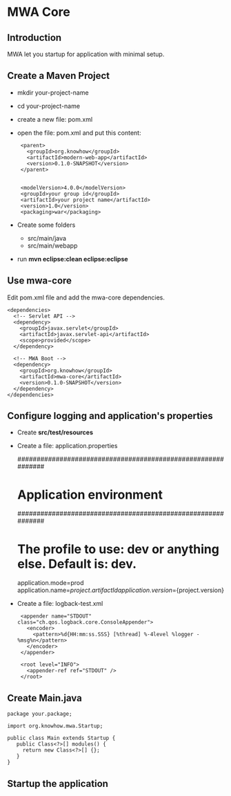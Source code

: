 # MWA Core

## Introduction
MWA let you startup for application with minimal setup.

## Create a Maven Project
* mkdir your-project-name
* cd your-project-name
* create a new file: pom.xml  
* open the file: pom.xml and put this content:


     <?xml version="1.0" encoding="UTF-8"?>
     
     
     <project xmlns="http://maven.apache.org/POM/4.0.0" xmlns:xsi="http://www.w3.org/2001/XMLSchema-instance"
       xsi:schemaLocation="http://maven.apache.org/POM/4.0.0 http://maven.apache.org/maven-v4_0_0.xsd">
       
       
       <parent>
         <groupId>org.knowhow</groupId>
         <artifactId>modern-web-app</artifactId>
         <version>0.1.0-SNAPSHOT</version>
       </parent>
        
        
       <modelVersion>4.0.0</modelVersion>
       <groupId>your group id</groupId>
       <artifactId>your project name</artifactId>
       <version>1.0</version>
       <packaging>war</packaging>
     </project>


* Create some folders
  * src/main/java
  * src/main/webapp

* run **mvn eclipse:clean eclipse:eclipse**

## Use mwa-core
Edit pom.xml file and add the mwa-core dependencies.


    <dependencies>
      <!-- Servlet API -->
      <dependency>
        <groupId>javax.servlet</groupId>
        <artifactId>javax.servlet-api</artifactId>
        <scope>provided</scope>
      </dependency>

      <!-- MWA Boot -->
      <dependency>
        <groupId>org.knowhow</groupId>
        <artifactId>mwa-core</artifactId>
        <version>0.1.0-SNAPSHOT</version>
      </dependency>
    </dependencies>

## Configure logging and application's properties
* Create **src/test/resources**
* Create a file: application.properties


     #############################################################  
     #         Application environment  
     #############################################################  
     # The profile to use: dev or anything else. Default is: dev.  
     application.mode=prod  
     application.name=${project.artifactId}  
     application.version=${project.version}  
     

* Create a file: logback-test.xml


     <configuration scanPeriod="1 seconds" scan="true">
     
       <appender name="STDOUT" class="ch.qos.logback.core.ConsoleAppender">
         <encoder>
           <pattern>%d{HH:mm:ss.SSS} [%thread] %-4level %logger - %msg%n</pattern>
         </encoder>
       </appender>
     
       <root level="INFO">
         <appender-ref ref="STDOUT" />
       </root>
     </configuration>

## Create Main.java
    package your.package;
    
    import org.knowhow.mwa.Startup;
    
    public class Main extends Startup {
       public Class<?>[] modules() {
         return new Class<?>[] {};
       }
    }

## Startup the application
